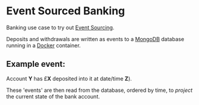 Event Sourced Banking
==============

Banking use case to  try out [Event Sourcing](https://www.youtube.com/watch?v=JHGkaShoyNs).

Deposits and withdrawals are written as events to a [MongoDB](https://www.mongodb.com/) database running in a [Docker](https://www.docker.com/) container.

Example event:
--------------
Account **Y** has £**X** deposited into it at date/time **Z**).

These 'events' are then read from the database, ordered by time, to *project* the current state of the bank account.
